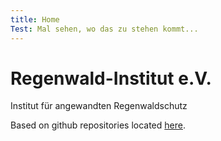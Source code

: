 ```yaml
---
title: Home
Test: Mal sehen, wo das zu stehen kommt...
---
```


<h1>Regenwald-Institut e.V.</h1>

Institut für angewandten Regenwaldschutz

Based on github repositories located [here](https://github.com/atomas18/).